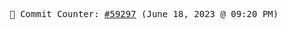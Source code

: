 <p align="center">
    <samp>
        📮 Commit Counter: <a href="https://github.com/Javascript-void0/Javascript-void0/commits/main">#59297</a> (June 18, 2023 @ 09:20 PM)
    </samp>
</p>